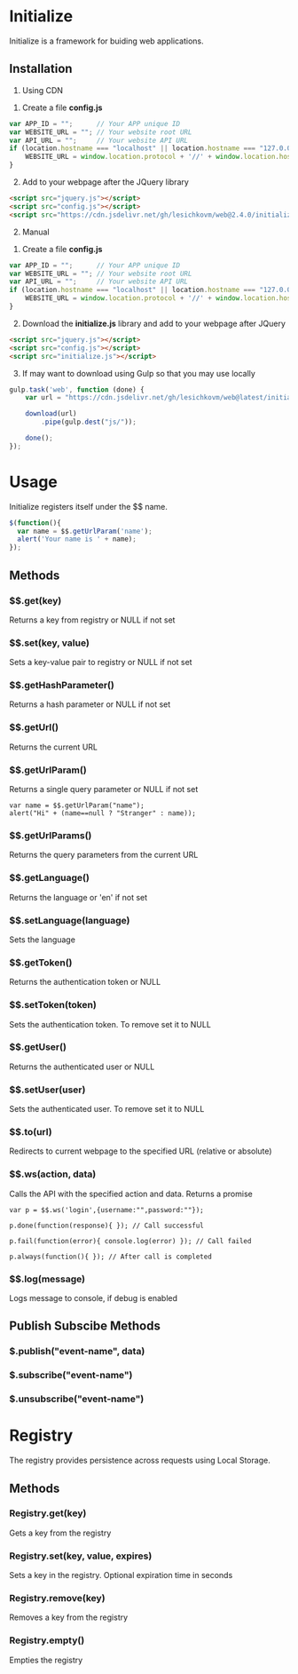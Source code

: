 # Initialize #

Initialize is a framework for buiding web applications.

## Installation ##

1. Using CDN

1) Create a file **config.js**

```js
var APP_ID = "";      // Your APP unique ID
var WEBSITE_URL = ""; // Your website root URL
var API_URL = "";     // Your website API URL
if (location.hostname === "localhost" || location.hostname === "127.0.0.1" || location.hostname === "") {
    WEBSITE_URL = window.location.protocol + '//' + window.location.hostname + ':' + window.location.port;
}
```

2) Add to your webpage after the JQuery library

```html
<script src="jquery.js"></script>
<script src="config.js"></script>
<script src="https://cdn.jsdelivr.net/gh/lesichkovm/web@2.4.0/initialize.js"></script>
```

2. Manual

1) Create a file **config.js**

```js
var APP_ID = "";      // Your APP unique ID
var WEBSITE_URL = ""; // Your website root URL
var API_URL = "";     // Your website API URL
if (location.hostname === "localhost" || location.hostname === "127.0.0.1" || location.hostname === "") {
    WEBSITE_URL = window.location.protocol + '//' + window.location.hostname + ':' + window.location.port;
}
```

2) Download the **initialize.js** library and add to your webpage after JQuery

```html
<script src="jquery.js"></script>
<script src="config.js"></script>
<script src="initialize.js"></script>
```

3. If may want to download using Gulp so that you may use locally

```javascript
gulp.task('web', function (done) {
    var url = "https://cdn.jsdelivr.net/gh/lesichkovm/web@latest/initialize.js";

    download(url)
        .pipe(gulp.dest("js/"));

    done();
});
```


# Usage #

Initialize registers itself under the $$ name.

```js
$(function(){
  var name = $$.getUrlParam('name');
  alert('Your name is ' + name);
});
```

## Methods ##

### $$.get(key) ###

Returns a key from registry or NULL if not set

### $$.set(key, value) ###

Sets a key-value pair to registry or NULL if not set

### $$.getHashParameter() ###
Returns a hash parameter or NULL if not set

### $$.getUrl() ###
Returns the current URL

### $$.getUrlParam() ###
Returns a single query parameter or NULL if not set

```javscript
var name = $$.getUrlParam("name");
alert("Hi" + (name==null ? "Stranger" : name));
```

### $$.getUrlParams() ###
Returns the query parameters from the current URL

### $$.getLanguage() ###
Returns the language or 'en' if not set

### $$.setLanguage(language) ###
Sets the language

### $$.getToken() ###
Returns the authentication token or NULL

### $$.setToken(token) ###
Sets the authentication token. To remove set it to NULL

### $$.getUser() ###
Returns the authenticated user or NULL

### $$.setUser(user) ###
Sets the authenticated user. To remove set it to NULL

### $$.to(url) ###
Redirects to current webpage to the specified URL (relative or absolute)

### $$.ws(action, data) ###
Calls the API with the specified action and data. Returns a promise

```javscript
var p = $$.ws('login',{username:"",password:""});

p.done(function(response){ }); // Call successful

p.fail(function(error){ console.log(error) }); // Call failed

p.always(function(){ }); // After call is completed
```
### $$.log(message) ###
Logs message to console, if debug is enabled

## Publish Subscibe Methods ##

### $.publish("event-name", data) ###

### $.subscribe("event-name") ###

### $.unsubscribe("event-name") ###

# Registry #

The registry provides persistence across requests using Local Storage.

## Methods ##

### Registry.get(key) ###
Gets a key from the registry

### Registry.set(key, value, expires) ###
Sets a key in the registry. Optional expiration time in seconds

### Registry.remove(key) ###
Removes a key from the registry

### Registry.empty() ###
Empties the registry
